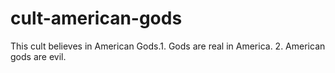 # cult-american-gods
This cult believes in American Gods.1. Gods are real in America. 2. American gods are evil.
